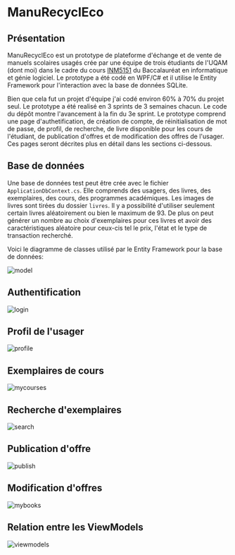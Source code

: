 # ManuRecyclEco

## Présentation

ManuRecyclEco est un prototype de plateforme d'échange et de vente de manuels scolaires usagés crée par une équipe de trois étudiants de l'UQAM (dont moi) dans le cadre du cours [INM5151](https://etudier.uqam.ca/cours?sigle=INM5151) du Baccalauréat en informatique et génie logiciel. Le prototype a été codé en WPF/C# et il utilise le Entity Framework pour l'interaction avec la base de données SQLite. 

Bien que cela fut un projet d'équipe j'ai codé environ 60% à 70% du projet seul. Le prototype a été realisé en 3 sprints de 3 semaines chacun. Le code du dépôt montre l'avancement à la fin du 3e sprint. Le prototype comprend une page d'authetification, de création de compte, de réinitialisation de mot de passe, de profil, de recherche, de livre disponible pour les cours de l'étudiant, de publication d'offres et de modification des offres de l'usager. Ces pages seront décrites plus en détail dans les sections ci-dessous.

## Base de données

Une base de données test peut être crée avec le fichier `ApplicationDbContext.cs`. Elle comprends des usagers, des livres, des exemplaires, des cours, des programmes académiques. Les images de livres sont tirées du dossier `livres`. Il y a possibilité d'utiliser seulement certain livres aléatoirement ou bien le maximum de 93. De plus on peut générer un nombre au choix d'exemplaires pour ces livres et avoir des caractéristiques aléatoire pour ceux-cis tel le prix, l'état et le type de transaction recherché.

Voici le diagramme de classes utilisé par le Entity Framework pour la base de données:

![model](images/model.png)

## Authentification

![login](images/login.png)

## Profil de l'usager

![profile](images/profile.png)

## Exemplaires de cours

![mycourses](images/mycourses.png)

## Recherche d'exemplaires

![search](images/search.png)

## Publication d'offre

![publish](images/publish.png)

## Modification d'offres

![mybooks](images/mybooks.png)

## Relation entre les ViewModels

![viewmodels](images/viewmodels.png)


